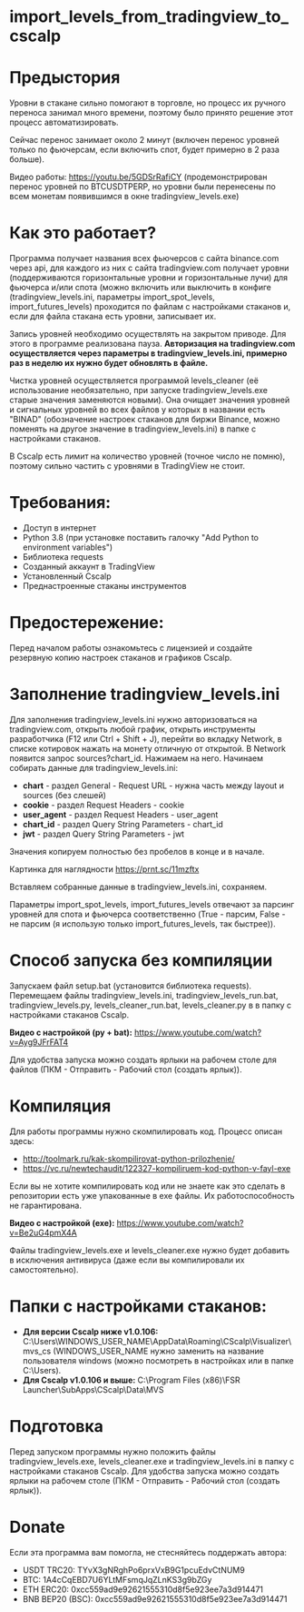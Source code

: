 # import_levels_from_tradingview_to_cscalp



# Предыстория
Уровни в стакане сильно помогают в торговле, но процесс их ручного переноса занимал много времени, поэтому было принято решение этот процесс автоматизировать.

Сейчас перенос занимает около 2 минут (включен перенос уровней только по фьючерсам, если включить спот, будет примерно в 2 раза больше).

Видео работы: https://youtu.be/5GDSrRafiCY (продемонстрирован перенос уровней по BTCUSDTPERP, но уровни были перенесены по всем монетам появившимся в окне tradingview_levels.exe)

# Как это работает?
Программа получает названия всех фьючерсов с сайта binance.com через api, для каждого из них с сайта tradingview.com получает уровни (поддерживаются горизонтальные уровни и горизонтальные лучи) для фьючерса и/или спота (можно включить или выключить в конфиге (tradingview_levels.ini, параметры import_spot_levels, import_futures_levels) проходится по файлам с настройками стаканов и, если для файла стакана есть уровни, записывает их.

Запись уровней необходимо осуществлять на закрытом приводе. Для этого в программе реализована пауза.
**Авторизация на tradingview.com осуществляется через параметры в tradingview_levels.ini, примерно раз в неделю их нужно будет обновлять в файле.**

Чистка уровней осуществляется программой levels_cleaner (её использование необязательно, при запуске tradingview_levels.exe старые значения заменяются новыми). Она очищает значения уровней и сигнальных уровней во всех файлов у которых в названии есть "BINAD" (обозначение настроек стаканов для биржи Binance, можно поменять на другое значение в tradingview_levels.ini) в папке с настройками стаканов.

В Cscalp есть лимит на количество уровней (точное число не помню), поэтому сильно частить с уровнями в TradingView не стоит.

# Требования:
* Доступ в интернет
* Python 3.8 (при установке поставить галочку "Add Python to environment variables")
* Библиотека requests
* Созданный аккаунт в TradingView
* Установленный Cscalp
* Преднастроенные стаканы инструментов

# Предостережение:
Перед началом работы ознакомьтесь с лицензией и создайте резервную копию настроек стаканов и графиков Cscalp.

# Заполнение tradingview_levels.ini
Для заполнения tradingview_levels.ini нужно авторизоваться на tradingview.com, открыть любой график, открыть инструменты разработчика (F12 или Ctrl + Shift + J), перейти во вкладку Network, в списке котировок нажать на монету отличную от открытой. В Network появится запрос sources?chart_id. Нажимаем на него. Начинаем собирать данные для tradingview_levels.ini:

* **chart** - раздел General - Request URL - нужна часть между layout и sources (без слешей)
* **cookie** - раздел Request Headers - cookie
* **user_agent** - раздел Request Headers - user_agent
* **chart_id** - раздел Query String Parameters - chart_id
* **jwt** - раздел Query String Parameters - jwt

Значения копируем полностью без пробелов в конце и в начале.

Картинка для наглядности https://prnt.sc/11mzftx

Вставляем собранные данные в tradingview_levels.ini, сохраняем.

Параметры import_spot_levels, import_futures_levels отвечают за парсинг уровней для спота и фьючерса соответственно (True - парсим, False - не парсим (я использую только import_futures_levels, так быстрее)).

# Способ запуска без компиляции
Запускаем файл setup.bat (установится библиотека requests).
Перемещаем файлы tradingview_levels.ini, tradingview_levels_run.bat, tradingview_levels.py, levels_cleaner_run.bat, levels_cleaner.py в в папку с настройками стаканов Cscalp.

**Видео с настройкой (py + bat):** https://www.youtube.com/watch?v=Ayg9JFrFAT4

Для удобства запуска можно создать ярлыки на рабочем столе для файлов (ПКМ - Отправить - Рабочий стол (создать ярлык)).

# Компиляция
Для работы программы нужно скомпилировать код.
Процесс описан здесь:
* http://toolmark.ru/kak-skompilirovat-python-prilozhenie/
* https://vc.ru/newtechaudit/122327-kompiliruem-kod-python-v-fayl-exe

Если вы не хотите компилировать код или не знаете как это сделать в репозитории есть уже упакованные в exe файлы.
Их работоспособность не гарантирована.

**Видео с настройкой (exe):** https://www.youtube.com/watch?v=Be2uG4pmX4A

Файлы tradingview_levels.exe и levels_cleaner.exe нужно будет добавить в исключения антивируса (даже если вы компилировали их самостоятельно).


# Папки с настройками стаканов:
* **Для версии Cscalp ниже v1.0.106:** C:\Users\WINDOWS_USER_NAME\AppData\Roaming\CScalp\Visualizer\mvs_cs (WINDOWS_USER_NAME нужно заменить на название пользователя windows (можно посмотреть в настройках или в папке C:\Users).
* **Для Cscalp v1.0.106 и выше:** C:\Program Files (x86)\FSR Launcher\SubApps\CScalp\Data\MVS

# Подготовка
Перед запуском программы нужно положить файлы tradingview_levels.exe, levels_cleaner.exe и tradingview_levels.ini в папку с настройками стаканов Cscalp.
Для удобства запуска можно создать ярлыки на рабочем столе (ПКМ - Отправить - Рабочий стол (создать ярлык)).

# Donate
Если эта программа вам помогла, не стесняйтесь поддержать автора:
* USDT TRC20: TYvX3gNRghPo6prxVxB9G1pcuEdvCtNUM9 
* BTC: 1A4cCqEBD7U6YLtMFsmqJqZLnKS3g9bZGy
* ETH ERC20: 0xcc559ad9e92621555310d8f5e923ee7a3d914471
* BNB BEP20 (BSC): 0xcc559ad9e92621555310d8f5e923ee7a3d914471


